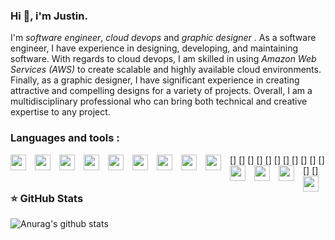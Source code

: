 ### Hi 👋, i'm Justin.

I'm *software engineer*, *cloud devops* and *graphic designer* .
As a software engineer, I have experience in designing, developing, and maintaining software. 
With regards to cloud devops, I am skilled in using *Amazon Web Services (AWS)* to create scalable and highly available cloud environments.
Finally, as a graphic designer, I have significant experience in creating attractive and compelling designs for a variety of projects.
Overall, I am a multidisciplinary professional who can bring both technical and creative expertise to any project.

### Languages and tools :

[<img align="left" width="25px" src="https://cdn.jsdelivr.net/gh/devicons/devicon/icons/spring/spring-original.svg"  style="padding-right: 11px;" />]
[<img align="left" width="25px" src="https://cdn.jsdelivr.net/gh/devicons/devicon/icons/vuejs/vuejs-original.svg" style="padding-right: 11px;" />]
[<img align="left" width="25px" src="https://cdn.jsdelivr.net/gh/devicons/devicon/icons/javascript/javascript-original.svg" style="padding-right: 11px;" />]
[<img align="left" width="25px" src="https://cdn.jsdelivr.net/gh/devicons/devicon/icons/typescript/typescript-original.svg"  style="padding-right: 11px;" />]
[<img align="left" width="25px" src="https://cdn.jsdelivr.net/gh/devicons/devicon/icons/html5/html5-original.svg" style="padding-right: 11px;" />]
[<img align="left" width="25px" src="https://cdn.jsdelivr.net/gh/devicons/devicon/icons/css3/css3-original.svg" style="padding-right: 11px;" />]
[<img align="left" width="25px" src="https://cdn.jsdelivr.net/gh/devicons/devicon/icons/amazonwebservices/amazonwebservices-original.svg" style="padding-right: 11px;" />]
[<img align="left" width="25px" src="https://cdn.jsdelivr.net/gh/devicons/devicon/icons/git/git-original.svg" style="padding-right: 11px;" />]
[<img align="left" width="25px" src="https://cdn.jsdelivr.net/gh/devicons/devicon/icons/vscode/vscode-original.svg" style="padding-right: 11px;" />]
[<img align="left" width="25px" src="https://cdn.jsdelivr.net/gh/devicons/devicon/icons/intellij/intellij-original.svg" style="padding-right: 11px;" />]
[<img align="left" width="25px" src="https://cdn.jsdelivr.net/gh/devicons/devicon/icons/figma/figma-original.svg" style="padding-right: 11px;" />]
[<img align="left" width="25px" src="https://cdn.jsdelivr.net/gh/devicons/devicon/icons/illustrator/illustrator-plain.svg" style="padding-right: 11px;" />]
[<img align="left" width="25px" src="https://cdn.jsdelivr.net/gh/devicons/devicon/icons/photoshop/photoshop-plain.svg" />]

### ⭐ GitHub Stats
![Anurag's github stats](https://github-readme-stats.vercel.app/api?username=justinadjassem)
